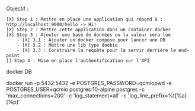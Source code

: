 Objectif : 

    [X] Step 1 : Mettre en place une application qui répond à : http://localhost:9000/hello -> Hi!
    [X] Step 2 : Mettre cette application dans un container docker
    [X] Step 3 : Ajouter une base de données ou la valeur sera lue 
        - [X] 3.1 : Ajouter un docker compose pour lancer une DB
        - [X] 3.2 : Mettre une lib type doobie 
        - [X] 3.3 : Construire la requête pour la servir derrière le end-point
    [] Step 4 : Mise en place l'authentification sur l'API


docker DB

docker run  -p 5432:5432 -e POSTGRES_PASSWORD=qcmiopwd -e POSTGRES_USER=qcmio postgres:10-alpine postgres -c 'max_connections=200' -c 'log_statement=all' -c 'log_line_prefix=%t[%a][%p]'